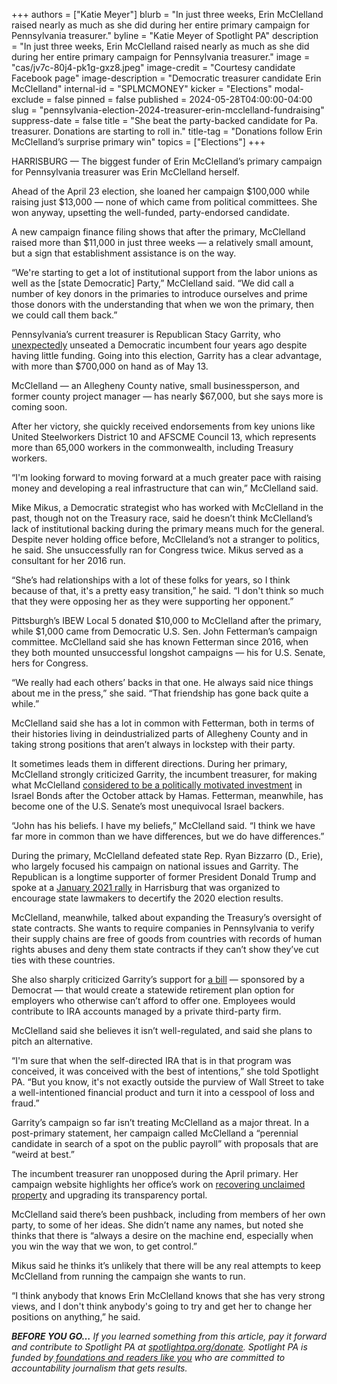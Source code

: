 +++
authors = ["Katie Meyer"]
blurb = "In just three weeks, Erin McClelland raised nearly as much as she did during her entire primary campaign for Pennsylvania treasurer."
byline = "Katie Meyer of Spotlight PA"
description = "In just three weeks, Erin McClelland raised nearly as much as she did during her entire primary campaign for Pennsylvania treasurer."
image = "cas/jv7c-80j4-pk1g-gxz8.jpeg"
image-credit = "Courtesy candidate Facebook page"
image-description = "Democratic treasurer candidate Erin McClelland"
internal-id = "SPLMCMONEY"
kicker = "Elections"
modal-exclude = false
pinned = false
published = 2024-05-28T04:00:00-04:00
slug = "pennsylvania-election-2024-treasurer-erin-mcclelland-fundraising"
suppress-date = false
title = "She beat the party-backed candidate for Pa. treasurer. Donations are starting to roll in."
title-tag = "Donations follow Erin McClelland’s surprise primary win"
topics = ["Elections"]
+++

HARRISBURG — The biggest funder of Erin McClelland’s primary campaign for Pennsylvania treasurer was Erin McClelland herself.

Ahead of the April 23 election, she loaned her campaign $100,000 while raising just $13,000 — none of which came from political committees. She won anyway, upsetting the well-funded, party-endorsed candidate.

A new campaign finance filing shows that after the primary, McClelland raised more than $11,000 in just three weeks — a relatively small amount, but a sign that establishment assistance is on the way.

<script src="https://www.spotlightpa.org/embed.js" async></script><div data-spl-embed-version="1" data-spl-src="https://www.spotlightpa.org/embeds/newsletter/"></div>

“We&#39;re starting to get a lot of institutional support from the labor unions as well as the \[state Democratic\] Party,” McClelland said. “We did call a number of key donors in the primaries to introduce ourselves and prime those donors with the understanding that when we won the primary, then we could call them back.”

Pennsylvania’s current treasurer is Republican Stacy Garrity, who <a href="https://www.inquirer.com/columnists/stacy-garrity-treasurer-psers-torsella-20201230.html">unexpectedly</a> unseated a Democratic incumbent four years ago despite having little funding. Going into this election, Garrity has a clear advantage, with more than $700,000 on hand as of May 13.

McClelland — an Allegheny County native, small businessperson, and former county project manager — has nearly $67,000, but she says more is coming soon.

After her victory, she quickly received endorsements from key unions like United Steelworkers District 10 and AFSCME Council 13, which represents more than 65,000 workers in the commonwealth, including Treasury workers.

“I&#39;m looking forward to moving forward at a much greater pace with raising money and developing a real infrastructure that can win,” McClelland said.

Mike Mikus, a Democratic strategist who has worked with McClelland in the past, though not on the Treasury race, said he doesn’t think McClelland’s lack of institutional backing during the primary means much for the general. Despite never holding office before, McClleland’s not a stranger to politics, he said. She unsuccessfully ran for Congress twice. Mikus served as a consultant for her 2016 run.

“She’s had relationships with a lot of these folks for years, so I think because of that, it&#39;s a pretty easy transition,” he said. “I don&#39;t think so much that they were opposing her as they were supporting her opponent.”

Pittsburgh’s IBEW Local 5 donated $10,000 to McClelland after the primary, while $1,000 came from Democratic U.S. Sen. John Fetterman’s campaign committee. McClelland said she has known Fetterman since 2016, when they both mounted unsuccessful longshot campaigns — his for U.S. Senate, hers for Congress.

“We really had each others’ backs in that one. He always said nice things about me in the press,” she said. “That friendship has gone back quite a while.”

McClelland said she has a lot in common with Fetterman, both in terms of their histories living in deindustrialized parts of Allegheny County and in taking strong positions that aren’t always in lockstep with their party.

It sometimes leads them in different directions. During her primary, McClelland strongly criticized Garrity, the incumbent treasurer, for making what McClelland <a href="https://www.spotlightpa.org/news/2024/02/pennsylvania-stacy-garrity-israel-bonds-palestine-protest-treasurer-election/">considered to be a politically motivated investment</a> in Israel Bonds after the October attack by Hamas. Fetterman, meanwhile, has become one of the U.S. Senate’s most unequivocal Israel backers.

“John has his beliefs. I have my beliefs,” McClelland said. “I think we have far more in common than we have differences, but we do have differences.”

During the primary, McClelland defeated state Rep. Ryan Bizzarro (D., Erie), who largely focused his campaign on national issues and Garrity. The Republican is a longtime supporter of former President Donald Trump and spoke at a <a href="https://web.archive.org/20240120024635/https://www.roxburynews.com/ltdv.php?v=10449">January 2021 rally</a> in Harrisburg that was organized to encourage state lawmakers to decertify the 2020 election results.

McClelland, meanwhile, talked about expanding the Treasury’s oversight of state contracts. She wants to require companies in Pennsylvania to verify their supply chains are free of goods from countries with records of human rights abuses and deny them state contracts if they can’t show they’ve cut ties with these countries.<strong></strong>

She also sharply criticized Garrity’s support for <a href="https://web.archive.org/20240528113325/https://www.legis.state.pa.us/cfdocs/billinfo/BillInfo.cfm?syear=2023&amp;sind=0&amp;body=H&amp;type=B&amp;bn=577&#39;">a bill</a> — sponsored by a Democrat — that would create a statewide retirement plan option for employers who otherwise can’t afford to offer one. Employees would contribute to IRA accounts managed by a private third-party firm.

McClelland said she believes it isn’t well-regulated, and said she plans to pitch an alternative.

“I&#39;m sure that when the self-directed IRA that is in that program was conceived, it was conceived with the best of intentions,” she told Spotlight PA. “But you know, it&#39;s not exactly outside the purview of Wall Street to take a well-intentioned financial product and turn it into a cesspool of loss and fraud.”

Garrity’s campaign so far isn’t treating McClelland as a major threat. In a post-primary statement, her campaign called McClelland a “perennial candidate in search of a spot on the public payroll” with proposals that are “weird at best.”

<script src="https://www.spotlightpa.org/embed.js" async></script><div data-spl-embed-version="1" data-spl-src="https://www.spotlightpa.org/embeds/donate/"></div>

The incumbent treasurer ran unopposed during the April primary. Her campaign website highlights her office’s work on <a href="https://www.spotlightpa.org/news/2024/03/unclaimed-property-pennsylvania-treasurer/">recovering unclaimed property</a> and upgrading its transparency portal.

McClelland said there’s been pushback, including from members of her own party, to some of her ideas. She didn’t name any names, but noted she thinks that there is “always a desire on the machine end, especially when you win the way that we won, to get control.”

Mikus said he thinks it’s unlikely that there will be any real attempts to keep McClelland from running the campaign she wants to run.

“I think anybody that knows Erin McClelland knows that she has very strong views, and I don&#39;t think anybody&#39;s going to try and get her to change her positions on anything,” he said.

<strong><em>BEFORE YOU GO…</em></strong><em> If you learned something from this article, pay it forward and contribute to Spotlight PA at </em><a href="https://www.spotlightpa.org/donate"><em>spotlightpa.org/donate</em></a><em>. Spotlight PA is funded by</em><a href="https://www.spotlightpa.org/support"><em> foundations and readers like you</em></a><em> who are committed to accountability journalism that gets results.</em>
